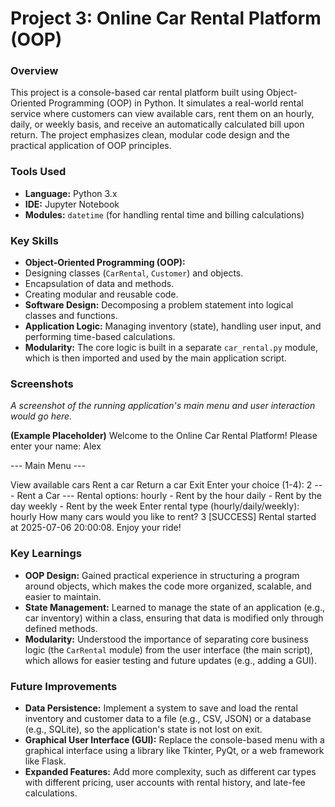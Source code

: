 # Project 3: Online Car Rental Platform (OOP)

### Overview
This project is a console-based car rental platform built using Object-Oriented Programming (OOP) in Python. It simulates a real-world rental service where customers can view available cars, rent them on an hourly, daily, or weekly basis, and receive an automatically calculated bill upon return. The project emphasizes clean, modular code design and the practical application of OOP principles.

### Tools Used
- **Language:** Python 3.x
- **IDE:** Jupyter Notebook
- **Modules:** `datetime` (for handling rental time and billing calculations)

### Key Skills
- **Object-Oriented Programming (OOP):**
- Designing classes (`CarRental`, `Customer`) and objects.
- Encapsulation of data and methods.
- Creating modular and reusable code.
- **Software Design:** Decomposing a problem statement into logical classes and functions.
- **Application Logic:** Managing inventory (state), handling user input, and performing time-based calculations.
- **Modularity:** The core logic is built in a separate `car_rental.py` module, which is then imported and used by the main application script.

### Screenshots
*A screenshot of the running application's main menu and user interaction would go here.*

**(Example Placeholder)**
Welcome to the Online Car Rental Platform! Please enter your name: Alex

--- Main Menu ---

View available cars
Rent a car
Return a car
Exit Enter your choice (1-4): 2
--- Rent a Car --- Rental options: hourly - Rent by the hour daily - Rent by the day weekly - Rent by the week Enter rental type (hourly/daily/weekly): hourly How many cars would you like to rent? 3 [SUCCESS] Rental started at 2025-07-06 20:00:08. Enjoy your ride!


### Key Learnings
- **OOP Design:** Gained practical experience in structuring a program around objects, which makes the code more organized, scalable, and easier to maintain.
- **State Management:** Learned to manage the state of an application (e.g., car inventory) within a class, ensuring that data is modified only through defined methods.
- **Modularity:** Understood the importance of separating core business logic (the `CarRental` module) from the user interface (the main script), which allows for easier testing and future updates (e.g., adding a GUI).

### Future Improvements
- **Data Persistence:** Implement a system to save and load the rental inventory and customer data to a file (e.g., CSV, JSON) or a database (e.g., SQLite), so the application's state is not lost on exit.
- **Graphical User Interface (GUI):** Replace the console-based menu with a graphical interface using a library like Tkinter, PyQt, or a web framework like Flask.
- **Expanded Features:** Add more complexity, such as different car types with different pricing, user accounts with rental history, and late-fee calculations.
